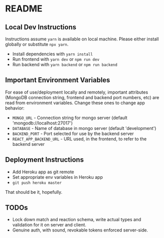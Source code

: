 # README

## Local Dev Instructions

Instructions assume `yarn` is available on local machine. Please either install globally or substitute `npx yarn`.

  * Install dependencies with `yarn install`
  * Run frontend with `yarn dev` or `npm run dev`
  * Run backend with  `yarn backend` or `npm run backend`

## Important Environment Variables

For ease of use/deployment locally and remotely, important attributes (MongoDB connection string, frontend and backend port numbers, etc) are read from environment variables. Change these ones to change app behavior:

  * `MONGO_URL` - Connection string for mongo server (default 'mongodb://localhost:27017')
  * `DATABASE` - Name of database in mongo server (default 'development')
  * `BACKEND_PORT` - Port selected for use by the backend server
  * `REACT_APP_BACKEND_URL` - URL used, in the frontend, to refer to the backend server

## Deployment Instructions

  * Add Heroku app as git remote
  * Set appropriate env variables in Heroku app
  * `git push heroku master`

That should be it, hopefully.

## TODOs
  * Lock down match and reaction schema, write actual types and validation for it on server and client.
  * Genuine auth, with sound, revokable tokens enforced server-side. 